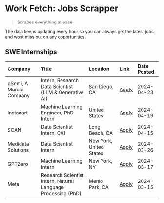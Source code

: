 # Work Fetch: Jobs Scrapper
> Scrapes everything at ease

The data keeps updating every hour so you can always get the latest jobs and wont miss out on any opportunities.

## SWE Internships
<!--START_SECTION:workfetch-->
| Company                 | Title                                                        | Location                | Link                                                                                                                                                                                                                                                                         | Date Posted   |
|:------------------------|:-------------------------------------------------------------|:------------------------|:-----------------------------------------------------------------------------------------------------------------------------------------------------------------------------------------------------------------------------------------------------------------------------|:--------------|
| pSemi, A Murata Company | Intern, Research Data Scientist (LLM & Generative AI)        | San Diego, CA           | [Apply](https://www.linkedin.com/jobs/view/intern-research-data-scientist-llm-generative-ai-at-psemi-a-murata-company-3887074168?position=4&pageNum=0&refId=N36l8sH8IpY%2BxLPZrSFRbg%3D%3D&trackingId=zSmNxh5DoHpFmHefDoz33g%3D%3D&trk=public_jobs_jserp-result_search-card) | 2024-04-23    |
| Instacart               | Machine Learning Engineer, PhD Intern                        | United States           | [Apply](https://www.linkedin.com/jobs/view/machine-learning-engineer-phd-intern-at-instacart-3901991739?position=2&pageNum=0&refId=N36l8sH8IpY%2BxLPZrSFRbg%3D%3D&trackingId=pngumBPtMUI0fnVxopDbaA%3D%3D&trk=public_jobs_jserp-result_search-card)                          | 2024-04-19    |
| SCAN                    | Data Scientist Intern, CXI                                   | Long Beach, CA          | [Apply](https://www.linkedin.com/jobs/view/data-scientist-intern-cxi-at-scan-3899690492?position=9&pageNum=0&refId=N36l8sH8IpY%2BxLPZrSFRbg%3D%3D&trackingId=VFUkRIN8YceAMjVAv80WkQ%3D%3D&trk=public_jobs_jserp-result_search-card)                                          | 2024-04-15    |
| Medidata Solutions      | Data Scientist Intern                                        | New York, United States | [Apply](https://www.linkedin.com/jobs/view/data-scientist-intern-at-medidata-solutions-3810253704?position=8&pageNum=0&refId=N36l8sH8IpY%2BxLPZrSFRbg%3D%3D&trackingId=Sdc3TPQAl17ExTqwuwpiWg%3D%3D&trk=public_jobs_jserp-result_search-card)                                | 2024-03-26    |
| GPTZero                 | Machine Learning Intern                                      | New York, NY            | [Apply](https://www.linkedin.com/jobs/view/machine-learning-intern-at-gptzero-3860723963?position=7&pageNum=0&refId=N36l8sH8IpY%2BxLPZrSFRbg%3D%3D&trackingId=afWKgfd3gE6nxHNrCd0XKQ%3D%3D&trk=public_jobs_jserp-result_search-card)                                         | 2024-03-17    |
| Meta                    | Research Scientist Intern, Natural Language Processing (PhD) | Menlo Park, CA          | [Apply](https://www.linkedin.com/jobs/view/research-scientist-intern-natural-language-processing-phd-at-meta-3858718375?position=10&pageNum=0&refId=N36l8sH8IpY%2BxLPZrSFRbg%3D%3D&trackingId=gziegoQ2tLQ9exg815ZlEw%3D%3D&trk=public_jobs_jserp-result_search-card)         | 2024-03-15    |
<!--END_SECTION:workfetch-->
